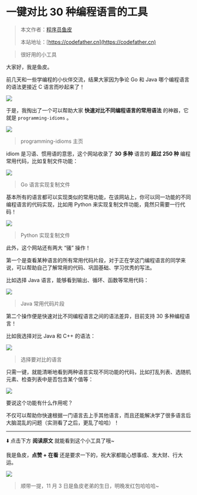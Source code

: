 # 一键对比 30 种编程语言的工具

> 本文作者：[程序员鱼皮](https://yuyuanweb.feishu.cn/wiki/Abldw5WkjidySxkKxU2cQdAtnah)
>
> 本站地址：[https://codefather.cn](https://codefather.cn)

> 很好用的小工具

大家好，我是鱼皮。

前几天和一些学编程的小伙伴交流，结果大家因为争论 Go 和 Java 哪个编程语言的语法更接近 C 语言而吵起来了！

![](https://pic.yupi.icu/5563/202311090925694.png)

于是，我掏出了一个可以帮助大家 **快速对比不同编程语言的常用语法** 的神器，它就是 `programming-idioms` 。

![](https://pic.yupi.icu/5563/202311090925662.png)

> programming-idioms 主页

idiom 是习语、惯用语的意思，这个网站收录了 **30 多种** 语言的 **超过 250 种** 编程常用代码，比如复制文件功能：

![](https://pic.yupi.icu/5563/202311090926409.png)

> Go 语言实现复制文件

基本所有的语言都可以实现类似的常用功能，在该网站上，你可以同一功能的不同编程语言的代码实现，比如用 Python 来实现复制文件功能，竟然只需要一行代码！

![](https://pic.yupi.icu/5563/202311090925656.png)

> Python 实现复制文件

此外，这个网站还有两大 “骚” 操作！

第一个是查看某种语言的所有常用代码片段，对于正在学这门编程语言的同学来说，可以帮助自己了解常用的代码、巩固基础、学习优秀的写法。

比如选择 Java 语言，能够看到输出、循环、函数等常用代码：

![](https://pic.yupi.icu/5563/202311090925722.png)

> Java 常用代码片段

第二个操作便是快速对比不同编程语言之间的语法差异，目前支持 30 多种编程语言！

比如我选择对比 Java 和 C++ 的语法：

![](https://pic.yupi.icu/5563/202311090925767.png)

> 选择要对比的语言

只需一键，就能清晰地看到两种语言实现不同功能的代码，比如打乱列表、选随机元素、检查列表中是否包含某个值等：

![](https://pic.yupi.icu/5563/202311090925385.png)

要说这个功能有什么作用呢？

不仅可以帮助你快速根据一门语言去上手其他语言，而且还能解决学了很多语言后大脑混乱的问题（实测看了之后，更乱了哈哈）！



------


⬇️ 点击下方 **阅读原文** 就能看到这个小工具了哦~

我是鱼皮，**点赞 + 在看** 还是要求一下的，祝大家都能心想事成、发大财、行大运。

![](https://pic.yupi.icu/5563/202311090925395.png)

> 顺带一提，11 月 3 日是鱼皮老弟的生日，明晚发红包哈哈哈~